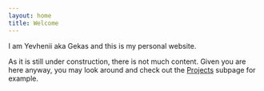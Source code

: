 ```yaml
---
layout: home
title: Welcome
---
```


I am Yevhenii aka Gekas and this is my personal website. 

As it is still under construction, there is not much content. Given you are here anyway, you may look around and check out the [Projects](/projects.html) subpage for example.

